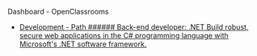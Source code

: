Dashboard - OpenClassrooms

- [ Development - Path ###### Back-end developer: .NET    Build robust, secure web applications in the C# programming language with Microsoft's .NET software framework.]()